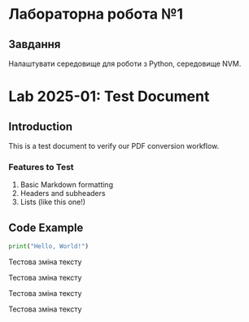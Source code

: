 # Лабораторна робота №1

## Завдання

Налаштувати середовище для роботи з Python, середовище NVM.

# Lab 2025-01: Test Document

## Introduction

This is a test document to verify our PDF conversion workflow.

### Features to Test

1. Basic Markdown formatting
2. Headers and subheaders
3. Lists (like this one!)

## Code Example

```python
print("Hello, World!")
```

Тестова зміна тексту

Тестова зміна тексту

Тестова зміна тексту

Тестова зміна тексту
